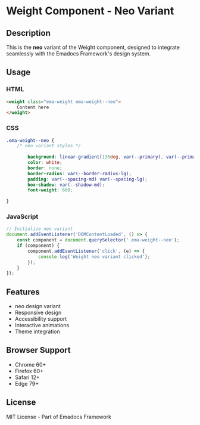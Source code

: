 # Weight Component - Neo Variant

## Description
This is the **neo** variant of the Weight component, designed to integrate seamlessly with the Emadocs Framework's design system.

## Usage

### HTML
```html
<weight class="ema-weight ema-weight--neo">
    Content here
</weight>
```

### CSS
```css
.ema-weight--neo {
    /* neo variant styles */
    
        background: linear-gradient(135deg, var(--primary), var(--primary-dark));
        color: white;
        border: none;
        border-radius: var(--border-radius-lg);
        padding: var(--spacing-md) var(--spacing-lg);
        box-shadow: var(--shadow-md);
        font-weight: 600;
    
}
```

### JavaScript
```javascript
// Initialize neo variant
document.addEventListener('DOMContentLoaded', () => {
    const component = document.querySelector('.ema-weight--neo');
    if (component) {
        component.addEventListener('click', (e) => {
            console.log('Weight neo variant clicked');
        });
    }
});
```

## Features
- neo design variant
- Responsive design
- Accessibility support
- Interactive animations
- Theme integration

## Browser Support
- Chrome 60+
- Firefox 60+
- Safari 12+
- Edge 79+

## License
MIT License - Part of Emadocs Framework
